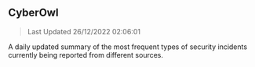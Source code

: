 ## CyberOwl 
> Last Updated 26/12/2022 02:06:01 


A daily updated summary of the most frequent types of security incidents currently being reported from different sources.

